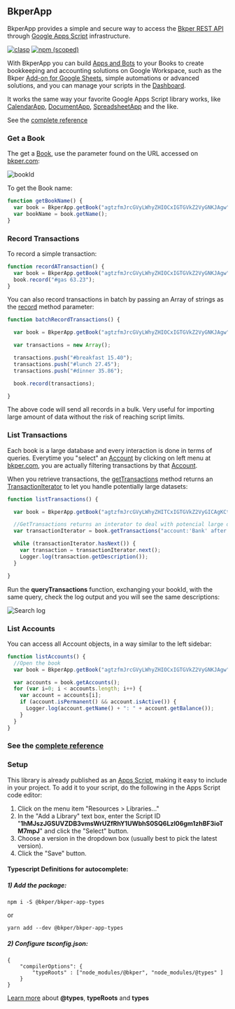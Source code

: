 [Bkper]: https://bkper.com/
[bkper.com]: https://bkper.com
[Apps and Bots]: https://bkper.com/docs
[Bkper REST API]: http://bkper.com/docs/#rest-api

[Google Apps Script]: https://developers.google.com/apps-script/reference/

[Dashboard]: https://script.google.com/home
[Book]: https://bkper.com/docs/bkper-app/#book
[Account]: https://bkper.com/docs/bkper-app/#account
[Transaction]: https://bkper.com/docs/bkper-app/#transaction
[TransactionIterator]: https://bkper.com/docs/bkper-app/#transactioniterator

[record]: https://bkper.com/docs/bkper-app/#book_record
[getTransactions]: https://bkper.com/docs/bkper-app/#book_gettransactions
[getBook]: https://bkper.com/docs/bkper-app/#bkperapp_getbook

[CalendarApp]: https://developers.google.com/apps-script/reference/calendar/calendar-app
[DocumentApp]: https://developers.google.com/apps-script/reference/document/document-app
[SpreadsheetApp]: https://developers.google.com/apps-script/reference/spreadsheet/spreadsheet-app

[Add-on for Google Sheets]: https://workspace.google.com/marketplace/app/bkper/360398463400

## BkperApp

BkperApp provides a simple and secure way to access the [Bkper REST API] through [Google Apps Script] infrastructure.

[![clasp](https://img.shields.io/badge/built%20with-clasp-4285f4.svg)](https://github.com/google/clasp)
[![npm (scoped)](https://img.shields.io/npm/v/@bkper/bkper-app-types?color=%235889e4&label=types)](https://www.npmjs.com/package/@bkper/bkper-app-types)


With BkperApp you can build [Apps and Bots] to your Books to create bookkeeping and accounting solutions on Google Workspace, such as the Bkper [Add-on for Google Sheets], simple automations or advanced solutions, and you can manage your scripts in the [Dashboard].

It works the same way your favorite Google Apps Script library works, like [CalendarApp], [DocumentApp], [SpreadsheetApp] and the like.

See the [complete reference](https://bkper.com/docs/bkper-app/)


### Get a Book

The get a [Book], use the parameter found on the URL accessed on [bkper.com]:

![bookId](https://bkper.com/docs/images/bookId.png)

To get the Book name:

```javascript
function getBookName() {
  var book = BkperApp.getBook("agtzfmJrcGVyLWhyZHIOCxIGTGVkZ2VyGNKJAgw");
  var bookName = book.getName();
}
```

### Record Transactions

To record a simple transaction:

```javascript
function recordATransaction() {
  var book = BkperApp.getBook("agtzfmJrcGVyLWhyZHIOCxIGTGVkZ2VyGNKJAgw");
  book.record("#gas 63.23");
}
```

You can also record transactions in batch by passing an Array of strings as the [record] method parameter:

```javascript
function batchRecordTransactions() {

  var book = BkperApp.getBook("agtzfmJrcGVyLWhyZHIOCxIGTGVkZ2VyGNKJAgw");

  var transactions = new Array();

  transactions.push("#breakfast 15.40");
  transactions.push("#lunch 27.45");
  transactions.push("#dinner 35.86");

  book.record(transactions);

}
```
The above code will send all records in a bulk. Very useful for importing large amount of data without the risk of reaching script limits.


### List Transactions

Each book is a large database and every interaction is done in terms of queries. Everytime you "select" an [Account] by clicking on left menu at [bkper.com], you are actually filtering transactions by that [Account].

When you retrieve transactions, the [getTransactions] method returns an [TransactionIterator] to let you handle potentially large datasets:

```javascript
function listTransactions() {

  var book = BkperApp.getBook("agtzfmJrcGVyLWhyZHITCxIGTGVkZ2VyGICAgKCtg6MLDA");

  //GetTransactions returns an interator to deal with potencial large datasets
  var transactionIterator = book.getTransactions("account:'Bank' after:01/04/2014");

  while (transactionIterator.hasNext()) {
    var transaction = transactionIterator.next();
    Logger.log(transaction.getDescription());
  }

}
```

Run the **queryTransactions** function, exchanging your bookId, with the same query, check the log output and you will see the same descriptions:

![Search log](https://bkper.com/docs/images/logSearch.png)


### List Accounts


You can access all Account objects, in a way similar to the left sidebar:
```javascript
function listAccounts() {
  //Open the book
  var book = BkperApp.getBook("agtzfmJrcGVyLWhyZHIOCxIGTGVkZ2VyGNKJAgw");

  var accounts = book.getAccounts();
  for (var i=0; i < accounts.length; i++) {
    var account = accounts[i];
    if (account.isPermanent() && account.isActive()) {
      Logger.log(account.getName() + ": " + account.getBalance());
    }
  }
}
```

### See the [complete reference](https://bkper.com/docs/bkper-app/)

### Setup

This library is already published as an [Apps Script](https://script.google.com/d/1hMJszJGSUVZDB3vmsWrUZfRhY1UWbhS0SQ6Lzl06gm1zhBF3ioTM7mpJ/edit?usp=sharing), making it easy to include in your project. To add it to your script, do the following in the Apps Script code editor:

1. Click on the menu item "Resources > Libraries..."
2. In the "Add a Library" text box, enter the Script ID "**1hMJszJGSUVZDB3vmsWrUZfRhY1UWbhS0SQ6Lzl06gm1zhBF3ioTM7mpJ**" and click the "Select" button.
3. Choose a version in the dropdown box (usually best to pick the latest version).
4. Click the "Save" button.

#### Typescript Definitions for autocomplete:

##### 1) Add the package:

```
npm i -S @bkper/bkper-app-types
```
or
```
yarn add --dev @bkper/bkper-app-types
```

##### 2) Configure tsconfig.json:

```
{
    "compilerOptions": {
        "typeRoots" : ["node_modules/@bkper", "node_modules/@types" ]
    }
}
```

[Learn more](https://www.typescriptlang.org/docs/handbook/tsconfig-json.html#types-typeroots-and-types) about **@types**, **typeRoots** and **types**